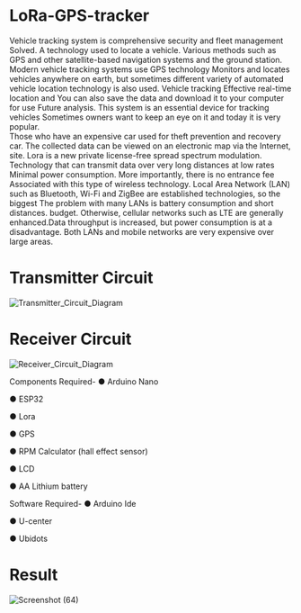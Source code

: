 # LoRa-GPS-tracker




Vehicle tracking system is comprehensive security and fleet management Solved. A technology used to locate a vehicle. Various methods such as GPS and other satellite-based navigation systems and the ground station. Modern vehicle tracking systems use GPS technology Monitors and locates vehicles anywhere on earth, but sometimes different 
variety of automated vehicle location technology is also used. Vehicle tracking Effective real-time location and You can also save the data  and download it to your computer  for use Future analysis. This system is an essential device for tracking vehicles Sometimes owners want to keep an eye on it and today it is very popular.  
Those who have an expensive car used for theft prevention and recovery car. The collected data  can be viewed on an electronic map via the Internet, site. Lora is a new private license-free spread spectrum modulation. Technology that can transmit data over very long distances at low rates Minimal power consumption. More importantly, there is no entrance fee Associated with this type of wireless technology. Local Area Network (LAN) such as Bluetooth, Wi-Fi and ZigBee are  established technologies, so the biggest 
The problem with many LANs is battery consumption and short distances. budget. Otherwise, cellular networks such as LTE are generally enhanced.Data throughput is increased, but power consumption is at a disadvantage. Both LANs and mobile networks are very expensive over large areas.


# Transmitter Circuit
![Transmitter_Circuit_Diagram](https://user-images.githubusercontent.com/51321472/185962855-964f5865-3b43-4197-8033-14f220868177.png)

# Receiver Circuit
![Receiver_Circuit_Diagram](https://user-images.githubusercontent.com/51321472/185962869-84b1bcef-b813-43c2-bee3-3a898dda6b4b.png)


Components Required-
● Arduino Nano

● ESP32

● Lora

● GPS

● RPM Calculator (hall effect sensor)

● LCD

● AA Lithium battery


 Software Required-
● Arduino Ide

● U-center

● Ubidots


# Result

![Screenshot (64)](https://user-images.githubusercontent.com/51321472/185963847-bfcfda28-b8aa-4a9f-9fc0-0da148223ab1.png)

  
